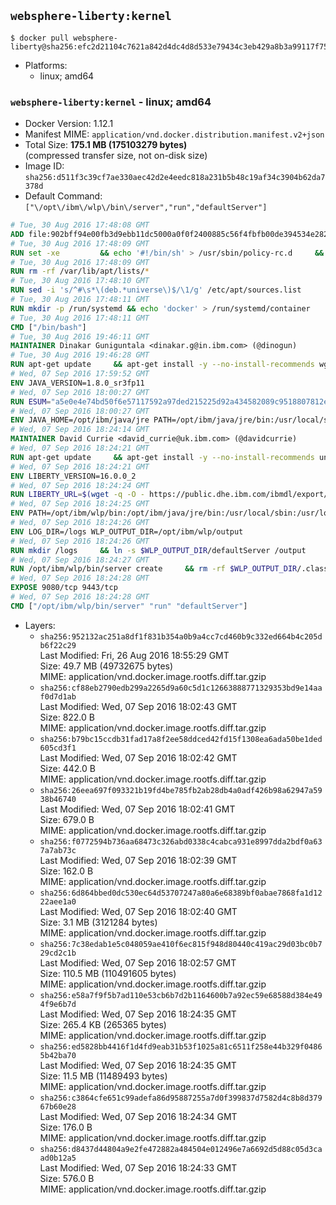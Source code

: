 ## `websphere-liberty:kernel`

```console
$ docker pull websphere-liberty@sha256:efc2d21104c7621a842d4dc4d8d533e79434c3eb429a8b3a99117f75bdd856a2
```

-	Platforms:
	-	linux; amd64

### `websphere-liberty:kernel` - linux; amd64

-	Docker Version: 1.12.1
-	Manifest MIME: `application/vnd.docker.distribution.manifest.v2+json`
-	Total Size: **175.1 MB (175103279 bytes)**  
	(compressed transfer size, not on-disk size)
-	Image ID: `sha256:d511f3c39cf7ae330aec42d2e4eedc818a231b5b48c19af34c3904b62da7378d`
-	Default Command: `["\/opt\/ibm\/wlp\/bin\/server","run","defaultServer"]`

```dockerfile
# Tue, 30 Aug 2016 17:48:08 GMT
ADD file:902bff94e00fb3d9ebb11dc5000a0f0f2400885c56f4fbfb00de394534e282f7 in / 
# Tue, 30 Aug 2016 17:48:09 GMT
RUN set -xe 		&& echo '#!/bin/sh' > /usr/sbin/policy-rc.d 	&& echo 'exit 101' >> /usr/sbin/policy-rc.d 	&& chmod +x /usr/sbin/policy-rc.d 		&& dpkg-divert --local --rename --add /sbin/initctl 	&& cp -a /usr/sbin/policy-rc.d /sbin/initctl 	&& sed -i 's/^exit.*/exit 0/' /sbin/initctl 		&& echo 'force-unsafe-io' > /etc/dpkg/dpkg.cfg.d/docker-apt-speedup 		&& echo 'DPkg::Post-Invoke { "rm -f /var/cache/apt/archives/*.deb /var/cache/apt/archives/partial/*.deb /var/cache/apt/*.bin || true"; };' > /etc/apt/apt.conf.d/docker-clean 	&& echo 'APT::Update::Post-Invoke { "rm -f /var/cache/apt/archives/*.deb /var/cache/apt/archives/partial/*.deb /var/cache/apt/*.bin || true"; };' >> /etc/apt/apt.conf.d/docker-clean 	&& echo 'Dir::Cache::pkgcache ""; Dir::Cache::srcpkgcache "";' >> /etc/apt/apt.conf.d/docker-clean 		&& echo 'Acquire::Languages "none";' > /etc/apt/apt.conf.d/docker-no-languages 		&& echo 'Acquire::GzipIndexes "true"; Acquire::CompressionTypes::Order:: "gz";' > /etc/apt/apt.conf.d/docker-gzip-indexes 		&& echo 'Apt::AutoRemove::SuggestsImportant "false";' > /etc/apt/apt.conf.d/docker-autoremove-suggests
# Tue, 30 Aug 2016 17:48:09 GMT
RUN rm -rf /var/lib/apt/lists/*
# Tue, 30 Aug 2016 17:48:10 GMT
RUN sed -i 's/^#\s*\(deb.*universe\)$/\1/g' /etc/apt/sources.list
# Tue, 30 Aug 2016 17:48:11 GMT
RUN mkdir -p /run/systemd && echo 'docker' > /run/systemd/container
# Tue, 30 Aug 2016 17:48:11 GMT
CMD ["/bin/bash"]
# Tue, 30 Aug 2016 19:46:11 GMT
MAINTAINER Dinakar Guniguntala <dinakar.g@in.ibm.com> (@dinogun)
# Tue, 30 Aug 2016 19:46:28 GMT
RUN apt-get update     && apt-get install -y --no-install-recommends wget ca-certificates     && rm -rf /var/lib/apt/lists/*
# Wed, 07 Sep 2016 17:59:52 GMT
ENV JAVA_VERSION=1.8.0_sr3fp11
# Wed, 07 Sep 2016 18:00:27 GMT
RUN ESUM="a5e0e4e74bd50f6e57117592a97ded215225d92a434582089c9518807812e54a"     && BASE_URL="https://public.dhe.ibm.com/ibmdl/export/pub/systems/cloud/runtimes/java/meta/"     && YML_FILE="jre/linux/x86_64/index.yml"     && wget -q -U UA_IBM_JAVA_Docker -O /tmp/index.yml $BASE_URL/$YML_FILE     && JAVA_URL=$(cat /tmp/index.yml | sed -n '/'$JAVA_VERSION'/{n;p}' | sed -n 's/\s*uri:\s//p' | tr -d '\r')     && wget -q -U UA_IBM_JAVA_Docker -O /tmp/ibm-java.bin $JAVA_URL     && echo "$ESUM  /tmp/ibm-java.bin" | sha256sum -c -     && echo "INSTALLER_UI=silent" > /tmp/response.properties     && echo "USER_INSTALL_DIR=/opt/ibm/java" >> /tmp/response.properties     && echo "LICENSE_ACCEPTED=TRUE" >> /tmp/response.properties     && mkdir -p /opt/ibm     && chmod +x /tmp/ibm-java.bin     && /tmp/ibm-java.bin -i silent -f /tmp/response.properties     && rm -f /tmp/response.properties     && rm -f /tmp/index.yml     && rm -f /tmp/ibm-java.bin
# Wed, 07 Sep 2016 18:00:27 GMT
ENV JAVA_HOME=/opt/ibm/java/jre PATH=/opt/ibm/java/jre/bin:/usr/local/sbin:/usr/local/bin:/usr/sbin:/usr/bin:/sbin:/bin
# Wed, 07 Sep 2016 18:24:14 GMT
MAINTAINER David Currie <david_currie@uk.ibm.com> (@davidcurrie)
# Wed, 07 Sep 2016 18:24:21 GMT
RUN apt-get update     && apt-get install -y --no-install-recommends unzip     && rm -rf /var/lib/apt/lists/*
# Wed, 07 Sep 2016 18:24:21 GMT
ENV LIBERTY_VERSION=16.0.0_2
# Wed, 07 Sep 2016 18:24:24 GMT
RUN LIBERTY_URL=$(wget -q -O - https://public.dhe.ibm.com/ibmdl/export/pub/software/websphere/wasdev/downloads/wlp/index.yml  | grep $LIBERTY_VERSION -A 6 | sed -n 's/\s*kernel:\s//p' | tr -d '\r')      && wget -q $LIBERTY_URL -U UA-IBM-WebSphere-Liberty-Docker -O /tmp/wlp.zip     && unzip -q /tmp/wlp.zip -d /opt/ibm     && rm /tmp/wlp.zip
# Wed, 07 Sep 2016 18:24:25 GMT
ENV PATH=/opt/ibm/wlp/bin:/opt/ibm/java/jre/bin:/usr/local/sbin:/usr/local/bin:/usr/sbin:/usr/bin:/sbin:/bin
# Wed, 07 Sep 2016 18:24:26 GMT
ENV LOG_DIR=/logs WLP_OUTPUT_DIR=/opt/ibm/wlp/output
# Wed, 07 Sep 2016 18:24:26 GMT
RUN mkdir /logs     && ln -s $WLP_OUTPUT_DIR/defaultServer /output     && ln -s /opt/ibm/wlp/usr/servers/defaultServer /config
# Wed, 07 Sep 2016 18:24:27 GMT
RUN /opt/ibm/wlp/bin/server create     && rm -rf $WLP_OUTPUT_DIR/.classCache /output/workarea
# Wed, 07 Sep 2016 18:24:28 GMT
EXPOSE 9080/tcp 9443/tcp
# Wed, 07 Sep 2016 18:24:28 GMT
CMD ["/opt/ibm/wlp/bin/server" "run" "defaultServer"]
```

-	Layers:
	-	`sha256:952132ac251a8df1f831b354a0b9a4cc7cd460b9c332ed664b4c205db6f22c29`  
		Last Modified: Fri, 26 Aug 2016 18:55:29 GMT  
		Size: 49.7 MB (49732675 bytes)  
		MIME: application/vnd.docker.image.rootfs.diff.tar.gzip
	-	`sha256:cf88eb2790edb299a2265d9a60c5d1c12663888771329353bd9e14aaf0d7d1ab`  
		Last Modified: Wed, 07 Sep 2016 18:02:43 GMT  
		Size: 822.0 B  
		MIME: application/vnd.docker.image.rootfs.diff.tar.gzip
	-	`sha256:b79bc15ccdb31fad17a8f2ee58ddced42fd15f1308ea6ada50be1ded605cd3f1`  
		Last Modified: Wed, 07 Sep 2016 18:02:42 GMT  
		Size: 442.0 B  
		MIME: application/vnd.docker.image.rootfs.diff.tar.gzip
	-	`sha256:26eea697f093321b19fd4be785fb2ab28db4a0adf426b98a62947a5938b46740`  
		Last Modified: Wed, 07 Sep 2016 18:02:41 GMT  
		Size: 679.0 B  
		MIME: application/vnd.docker.image.rootfs.diff.tar.gzip
	-	`sha256:f0772594b736aa68473c326abd0338c4cabca931e8997dda2bdf0a637a7ab73c`  
		Last Modified: Wed, 07 Sep 2016 18:02:39 GMT  
		Size: 162.0 B  
		MIME: application/vnd.docker.image.rootfs.diff.tar.gzip
	-	`sha256:6d864bbed0dc530ec64d53707247a80a6e68389bf0abae7868fa1d1222aee1a0`  
		Last Modified: Wed, 07 Sep 2016 18:02:40 GMT  
		Size: 3.1 MB (3121284 bytes)  
		MIME: application/vnd.docker.image.rootfs.diff.tar.gzip
	-	`sha256:7c38edab1e5c048059ae410f6ec815f948d80440c419ac29d03bc0b729cd2c1b`  
		Last Modified: Wed, 07 Sep 2016 18:02:57 GMT  
		Size: 110.5 MB (110491605 bytes)  
		MIME: application/vnd.docker.image.rootfs.diff.tar.gzip
	-	`sha256:e58a7f9f5b7ad110e53cb6b7d2b1164600b7a92ec59e68588d384e494f9e6b7d`  
		Last Modified: Wed, 07 Sep 2016 18:24:35 GMT  
		Size: 265.4 KB (265365 bytes)  
		MIME: application/vnd.docker.image.rootfs.diff.tar.gzip
	-	`sha256:ed5828bb4416f1d4fd9eab31b53f1025a81c6511f258e44b329f04865b42ba70`  
		Last Modified: Wed, 07 Sep 2016 18:24:35 GMT  
		Size: 11.5 MB (11489493 bytes)  
		MIME: application/vnd.docker.image.rootfs.diff.tar.gzip
	-	`sha256:c3864cfe651c99adefa86d95887255a7d0f399837d7582d4c8b8d37967b60e28`  
		Last Modified: Wed, 07 Sep 2016 18:24:34 GMT  
		Size: 176.0 B  
		MIME: application/vnd.docker.image.rootfs.diff.tar.gzip
	-	`sha256:d8437d44804a9e2fe472882a484504e012496e7a6692d5d88c05d3caad0b12a5`  
		Last Modified: Wed, 07 Sep 2016 18:24:33 GMT  
		Size: 576.0 B  
		MIME: application/vnd.docker.image.rootfs.diff.tar.gzip

